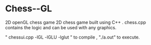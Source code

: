 # Chess--GL


2D openGL chess game 2D chess game built using C++ . chess.cpp contains the logic and can be used with any graphics.

" chessui.cpp -lGL -lGLU -lglut " to compile , "./a.out" to execute.
